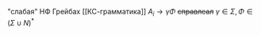 "слабая" НФ Грейбах
[[КС-грамматика]] $A_i \to \gamma \Phi$ ~~справлеал~~ $\gamma \in \Sigma, \Phi \in (\Sigma \cup N)^*$ 